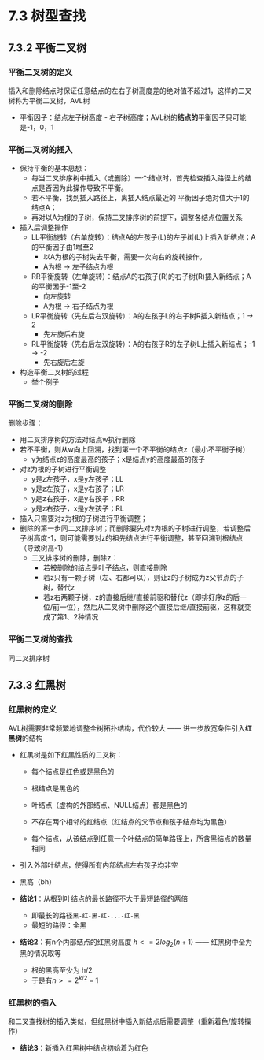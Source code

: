 # 7.3 树型查找

## 7.3.2 平衡二叉树

### 平衡二叉树的定义

插入和删除结点时保证任意结点的左右子树高度差的绝对值不超过1，这样的二叉树称为平衡二叉树，AVL树

- 平衡因子：结点左子树高度 - 右子树高度；AVL树的**结点的**平衡因子只可能是-1，0，1

### 平衡二叉树的插入

- 保持平衡的基本思想：
  - 每当二叉排序树中插入（或删除）一个结点时，首先检查插入路径上的结点是否因为此操作导致不平衡。
  - 若不平衡，找到插入路径上，离插入结点最近的 平衡因子绝对值大于1的 结点A；
  - 再对以A为根的子树，保持二叉排序树的前提下，调整各结点位置关系
- 插入后调整操作
  - LL平衡旋转（右单旋转）：结点A的左孩子(L)的左子树(L)上插入新结点；A的平衡因子由1增至2
    - 以A为根的子树失去平衡，需要一次向右的旋转操作。
    - A为根 -> 左子结点为根
  - RR平衡旋转（左单旋转）：结点A的右孩子(R)的右子树(R)插入新结点；A的平衡因子-1至-2
    - 向左旋转
    - A为根 -> 右子结点为根
  - LR平衡旋转（先左后右双旋转）：A的左孩子L的右子树R插入新结点；1 -> 2
    - 先左旋后右旋
  - RL平衡旋转（先右后左双旋转）：A的右孩子R的左子树L上插入新结点；-1 -> -2
    - 先右旋后左旋
- 构造平衡二叉树的过程
  - 举个例子

### 平衡二叉树的删除

删除步骤：

- 用二叉排序树的方法对结点w执行删除
- 若不平衡，则从w向上回溯，找到第一个不平衡的结点z（最小不平衡子树）
  - y为结点z的高度最高的孩子；x是结点y的高度最高的孩子
- 对z为根的子树进行平衡调整
  - y是z左孩子，x是y左孩子；LL
  - y是z左孩子，x是y右孩子；LR
  - y是z右孩子，x是y右孩子；RR
  - y是z右孩子，x是y左孩子；RL
- 插入只需要对z为根的子树进行平衡调整；
- 删除的第一步同二叉排序树；而删除要先对z为根的子树进行调整，若调整后子树高度-1，则可能需要对z的祖先结点进行平衡调整，甚至回溯到根结点（导致树高-1）
  - 二叉排序树的删除，删除z：
    - 若被删除的结点是叶子结点，则直接删除
    - 若z只有一颗子树（左、右都可以），则让z的子树成为z父节点的子树，替代z
    - 若z右两颗子树，z的直接后继/直接前驱和替代z（即排好序z的后一位/前一位），然后从二叉树中删除这个直接后继/直接前驱，这样就变成了第1、2种情况

### 平衡二叉树的查找

同二叉排序树

## 7.3.3 红黑树

### 红黑树的定义

AVL树需要非常频繁地调整全树拓扑结构，代价较大 —— 进一步放宽条件引入**红黑树**的结构

- 红黑树是如下红黑性质的二叉树：

  - 每个结点是红色或是黑色的

  - 根结点是黑色的

  - 叶结点（虚构的外部结点、NULL结点）都是黑色的

  - 不存在两个相邻的红结点（红结点的父节点和孩子结点均为黑色）

  - 每个结点，从该结点到任意一个叶结点的简单路径上，所含黑结点的数量相同

- 引入外部叶结点，使得所有内部结点左右孩子均非空

- 黑高（bh）

- **结论1**：从根到叶结点的最长路径不大于最短路径的两倍
  - 即最长的路径`黑-红-黑-红-...-红-黑`
  - 最短的路径：全黑
- **结论2**：有n个内部结点的红黑树高度 $h <= 2log_2(n+1)$ —— 红黑树中全为黑的情况取等
  - 根的黑高至少为 h/2
  - 于是有$n >= 2^{k/2}-1$

### 红黑树的插入

和二叉查找树的插入类似，但红黑树中插入新结点后需要调整（重新着色/旋转操作）

- **结论3**：新插入红黑树中结点初始着为红色